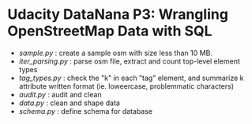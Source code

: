 # Udacity DataNana P3: Wrangling OpenStreetMap Data with SQL

* _sample.py_       : create a sample osm with size less than 10 MB.
* _iter_parsing.py_ : parse osm file, extract and count top-level element types
* _tag_types.py_    : check the "k" in each "tag" element, and summarize k attribute written format (ie. loweercase, problemmatic characters)
* _audit.py_        : audit and clean
* _data.py_         : clean and shape data
* _schema.py_       : define schema for database
